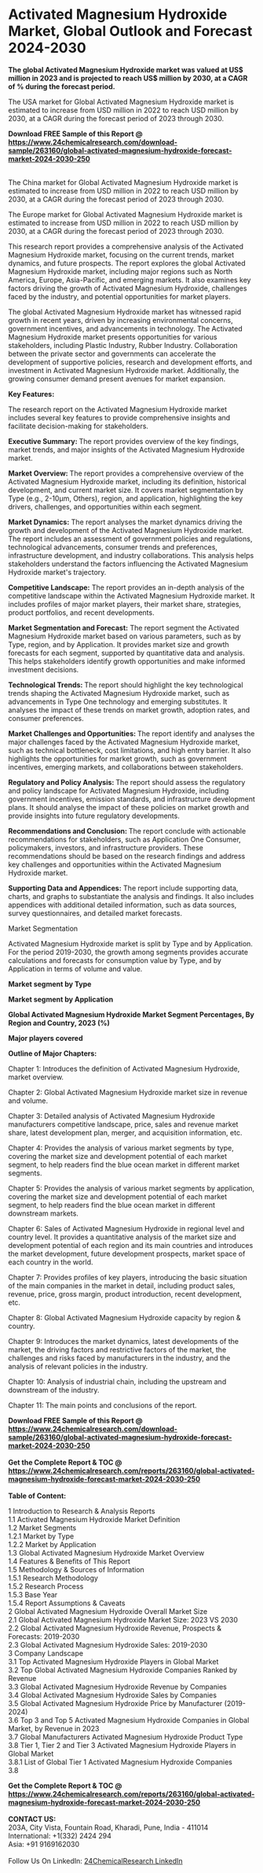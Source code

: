 <h1>Activated Magnesium Hydroxide Market, Global Outlook and Forecast 2024-2030</h1><p><strong>The global Activated Magnesium Hydroxide market was valued at US$ million in 2023 and is projected to reach US$ million by 2030, at a CAGR of % during the forecast period.</strong></p><p>
</p><p>The USA market for Global Activated Magnesium Hydroxide market is estimated to increase from USD million in 2022 to reach USD million by 2030, at a CAGR during the forecast period of 2023 through 2030.</p><div><b>Download FREE Sample of this Report @ 
            <a href="https://www.24chemicalresearch.com/download-sample/263160/global-activated-magnesium-hydroxide-forecast-market-2024-2030-250">
            https://www.24chemicalresearch.com/download-sample/263160/global-activated-magnesium-hydroxide-forecast-market-2024-2030-250</a></b></div><br><p>
</p><p>The China market for Global Activated Magnesium Hydroxide market is estimated to increase from USD million in 2022 to reach USD million by 2030, at a CAGR during the forecast period of 2023 through 2030.</p><p>
</p><p>The Europe market for Global Activated Magnesium Hydroxide market is estimated to increase from USD million in 2022 to reach USD million by 2030, at a CAGR during the forecast period of 2023 through 2030.</p><p>
</p><p>This research report provides a comprehensive analysis of the Activated Magnesium Hydroxide market, focusing on the current trends, market dynamics, and future prospects. The report explores the global Activated Magnesium Hydroxide market, including major regions such as North America, Europe, Asia-Pacific, and emerging markets. It also examines key factors driving the growth of Activated Magnesium Hydroxide, challenges faced by the industry, and potential opportunities for market players.</p><p>
The global Activated Magnesium Hydroxide market has witnessed rapid growth in recent years, driven by increasing environmental concerns, government incentives, and advancements in technology. The Activated Magnesium Hydroxide market presents opportunities for various stakeholders, including Plastic Industry, Rubber Industry. Collaboration between the private sector and governments can accelerate the development of supportive policies, research and development efforts, and investment in Activated Magnesium Hydroxide market. Additionally, the growing consumer demand present avenues for market expansion.</p><p>
<strong>Key Features:</strong></p><p>
The research report on the Activated Magnesium Hydroxide market includes several key features to provide comprehensive insights and facilitate decision-making for stakeholders.</p><p>
<strong>Executive Summary: </strong>The report provides overview of the key findings, market trends, and major insights of the Activated Magnesium Hydroxide market.</p><p>
<strong>Market Overview: </strong>The report provides a comprehensive overview of the Activated Magnesium Hydroxide market, including its definition, historical development, and current market size. It covers market segmentation by Type (e.g., 2-10µm, Others), region, and application, highlighting the key drivers, challenges, and opportunities within each segment.</p><p>
<strong>Market Dynamics:</strong> The report analyses the market dynamics driving the growth and development of the Activated Magnesium Hydroxide market. The report includes an assessment of government policies and regulations, technological advancements, consumer trends and preferences, infrastructure development, and industry collaborations. This analysis helps stakeholders understand the factors influencing the Activated Magnesium Hydroxide market's trajectory.</p><p>
<strong>Competitive Landscape:</strong> The report provides an in-depth analysis of the competitive landscape within the Activated Magnesium Hydroxide market. It includes profiles of major market players, their market share, strategies, product portfolios, and recent developments.</p><p>
<strong>Market Segmentation and Forecast:</strong> The report segment the Activated Magnesium Hydroxide market based on various parameters, such as by Type, region, and by Application. It provides market size and growth forecasts for each segment, supported by quantitative data and analysis. This helps stakeholders identify growth opportunities and make informed investment decisions.</p><p>
<strong>Technological Trends: </strong>The report should highlight the key technological trends shaping the Activated Magnesium Hydroxide market, such as advancements in Type One technology and emerging substitutes. It analyses the impact of these trends on market growth, adoption rates, and consumer preferences.</p><p>
<strong>Market Challenges and Opportunities: </strong>The report identify and analyses the major challenges faced by the Activated Magnesium Hydroxide market, such as technical bottleneck, cost limitations, and high entry barrier. It also highlights the opportunities for market growth, such as government incentives, emerging markets, and collaborations between stakeholders.</p><p>
<strong>Regulatory and Policy Analysis: </strong>The report should assess the regulatory and policy landscape for Activated Magnesium Hydroxide, including government incentives, emission standards, and infrastructure development plans. It should analyse the impact of these policies on market growth and provide insights into future regulatory developments.</p><p>
<strong>Recommendations and Conclusion: </strong>The report conclude with actionable recommendations for stakeholders, such as Application One Consumer, policymakers, investors, and infrastructure providers. These recommendations should be based on the research findings and address key challenges and opportunities within the Activated Magnesium Hydroxide market.</p><p>
<strong>Supporting Data and Appendices:</strong> The report include supporting data, charts, and graphs to substantiate the analysis and findings. It also includes appendices with additional detailed information, such as data sources, survey questionnaires, and detailed market forecasts.</p><p>
Market Segmentation</p><p>
Activated Magnesium Hydroxide market is split by Type and by Application. For the period 2019-2030, the growth among segments provides accurate calculations and forecasts for consumption value by Type, and by Application in terms of volume and value.</p><p>
<strong>Market segment by Type</strong></p><p>
</p><p>
</p><p><strong>Market segment by Application</strong></p><p>
</p><p>
</p><p><strong>Global Activated Magnesium Hydroxide Market Segment Percentages, By Region and Country, 2023 (%)</strong></p><p>
</p><p>
</p><p></p><p>
</p><p><strong>Major players covered</strong></p><p>
</p><p>
</p><p><strong>Outline of Major Chapters:</strong></p><p>
Chapter 1: Introduces the definition of Activated Magnesium Hydroxide, market overview.</p><p>
Chapter 2: Global Activated Magnesium Hydroxide market size in revenue and volume.</p><p>
Chapter 3: Detailed analysis of Activated Magnesium Hydroxide manufacturers competitive landscape, price, sales and revenue market share, latest development plan, merger, and acquisition information, etc.</p><p>
Chapter 4: Provides the analysis of various market segments by type, covering the market size and development potential of each market segment, to help readers find the blue ocean market in different market segments.</p><p>
Chapter 5: Provides the analysis of various market segments by application, covering the market size and development potential of each market segment, to help readers find the blue ocean market in different downstream markets.</p><p>
Chapter 6: Sales of Activated Magnesium Hydroxide in regional level and country level. It provides a quantitative analysis of the market size and development potential of each region and its main countries and introduces the market development, future development prospects, market space of each country in the world.</p><p>
Chapter 7: Provides profiles of key players, introducing the basic situation of the main companies in the market in detail, including product sales, revenue, price, gross margin, product introduction, recent development, etc.</p><p>
Chapter 8: Global Activated Magnesium Hydroxide capacity by region &amp; country.</p><p>
Chapter 9: Introduces the market dynamics, latest developments of the market, the driving factors and restrictive factors of the market, the challenges and risks faced by manufacturers in the industry, and the analysis of relevant policies in the industry.</p><p>
Chapter 10: Analysis of industrial chain, including the upstream and downstream of the industry.</p><p>
Chapter 11: The main points and conclusions of the report.</p><div><b>Download FREE Sample of this Report @ 
            <a href="https://www.24chemicalresearch.com/download-sample/263160/global-activated-magnesium-hydroxide-forecast-market-2024-2030-250">
            https://www.24chemicalresearch.com/download-sample/263160/global-activated-magnesium-hydroxide-forecast-market-2024-2030-250</a></b></div><br><div><b>Get the Complete Report & TOC @ 
            <a href="https://www.24chemicalresearch.com/reports/263160/global-activated-magnesium-hydroxide-forecast-market-2024-2030-250">
            https://www.24chemicalresearch.com/reports/263160/global-activated-magnesium-hydroxide-forecast-market-2024-2030-250</a></b></div><br>
            <b>Table of Content:</b><p>1 Introduction to Research & Analysis Reports<br />
    1.1 Activated Magnesium Hydroxide Market Definition<br />
    1.2 Market Segments<br />
        1.2.1 Market by Type<br />
        1.2.2 Market by Application<br />
    1.3 Global Activated Magnesium Hydroxide Market Overview<br />
    1.4 Features & Benefits of This Report<br />
    1.5 Methodology & Sources of Information<br />
        1.5.1 Research Methodology<br />
        1.5.2 Research Process<br />
        1.5.3 Base Year<br />
        1.5.4 Report Assumptions & Caveats<br />
2 Global Activated Magnesium Hydroxide Overall Market Size<br />
    2.1 Global Activated Magnesium Hydroxide Market Size: 2023 VS 2030<br />
    2.2 Global Activated Magnesium Hydroxide Revenue, Prospects & Forecasts: 2019-2030<br />
    2.3 Global Activated Magnesium Hydroxide Sales: 2019-2030<br />
3 Company Landscape<br />
    3.1 Top Activated Magnesium Hydroxide Players in Global Market<br />
    3.2 Top Global Activated Magnesium Hydroxide Companies Ranked by Revenue<br />
    3.3 Global Activated Magnesium Hydroxide Revenue by Companies<br />
    3.4 Global Activated Magnesium Hydroxide Sales by Companies<br />
    3.5 Global Activated Magnesium Hydroxide Price by Manufacturer (2019-2024)<br />
    3.6 Top 3 and Top 5 Activated Magnesium Hydroxide Companies in Global Market, by Revenue in 2023<br />
    3.7 Global Manufacturers Activated Magnesium Hydroxide Product Type<br />
    3.8 Tier 1, Tier 2 and Tier 3 Activated Magnesium Hydroxide Players in Global Market<br />
        3.8.1 List of Global Tier 1 Activated Magnesium Hydroxide Companies<br />
        3.8</p><div><b>Get the Complete Report & TOC @ 
            <a href="https://www.24chemicalresearch.com/reports/263160/global-activated-magnesium-hydroxide-forecast-market-2024-2030-250">
            https://www.24chemicalresearch.com/reports/263160/global-activated-magnesium-hydroxide-forecast-market-2024-2030-250</a></b></div><br><b>CONTACT US:</b><br>
            203A, City Vista, Fountain Road, Kharadi, Pune, India - 411014<br>
            International: +1(332) 2424 294<br>
            Asia: +91 9169162030 <br><br>
            Follow Us On LinkedIn: <a href="https://www.linkedin.com/company/24chemicalresearch/">24ChemicalResearch LinkedIn</a>